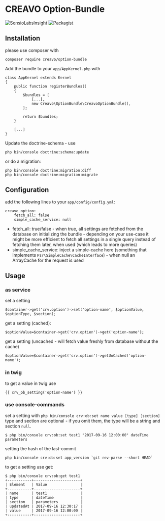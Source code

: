 # CREAVO Option-Bundle

[![SensioLabsInsight](https://insight.sensiolabs.com/projects/e9e9b2a1-b0ad-4919-9a98-486f1d1f471e/mini.png)](https://insight.sensiolabs.com/projects/e9e9b2a1-b0ad-4919-9a98-486f1d1f471e)
[![Packagist](https://img.shields.io/packagist/dt/creavo/option-bundle.svg)](https://packagist.org/packages/creavo/option-bundle)

## Installation

please use composer with

    composer require creavo/option-bundle
    
Add the bundle to your `app/AppKernel.php` with 

    class AppKernel extends Kernel
    {
        public function registerBundles()
        {
            $bundles = [
                [...],
                new Creavo\OptionBundle\CreavoOptionBundle(),
            ];
            
            return $bundles;
        }
        
        [...]
    }

Update the doctrine-schema - use 

    php bin/console doctrine:schema:update

or do a migration:

    php bin/console doctrine:migration:diff
    php bin/console doctrine:migration:migrate
    
## Configuration

add the following lines to your `app/config/config.yml`:

    creavo_option:
        fetch_all: false
        simple_cache_service: null
        
* fetch_all: true/false - when true, all settings are fetched from the database on initializing the bundle - depending on your use-case it might be more efficient to fetch all settings in a single query instead of fetching them later, when used (which leads to more queries)
* simple_cache_service: inject a simple-cache here (something that implements `Psr\SimpleCache\CacheInterface`) - when null an ArrayCache for the request is used

## Usage

### as service

set a setting

    $container->get('crv.option')->set('option-name', $optionValue, $optionType, $section);
    
get a setting (cached):

    $optionValue=$container->get('crv.option')->get('option-name');
    
get a setting (uncached - will fetch value freshly from database without the cache)

    $optionValue=$container->get('crv.option')->getUnCached('option-name'); 

### in twig

to get a value in twig use
    
    {{ crv_ob_setting('option-name') }}

### use console-commands
set a setting with `php bin/console crv:ob:set name value [type] [section]` type and section are optional - if you omit them, the type will be a string and section `null`.

    $ php bin/console crv:ob:set test1 "2017-09-16 12:00:00" dateTime parameters

setting the hash of the last-commit

    php bin/console crv:ob:set app_version `git rev-parse --short HEAD`

to get a setting use get:

    $ php bin/console crv:ob:get test1
    +-----------+---------------------+
    | Element   | Value               |
    +-----------+---------------------+
    | name      | test1               |
    | type      | dateTime            |
    | section   | parameters          |
    | updatedAt | 2017-09-16 12:30:17 |
    | value     | 2017-09-16 12:00:00 |
    +-----------+---------------------+
    
